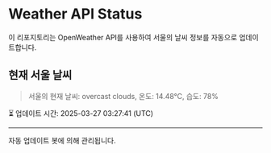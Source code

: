 
# Weather API Status

이 리포지토리는 OpenWeather API를 사용하여 서울의 날씨 정보를 자동으로 업데이트합니다.

## 현재 서울 날씨
> 서울의 현재 날씨: overcast clouds, 온도: 14.48°C, 습도: 78%

⏳ 업데이트 시간: 2025-03-27 03:27:41 (UTC)

---
자동 업데이트 봇에 의해 관리됩니다.
